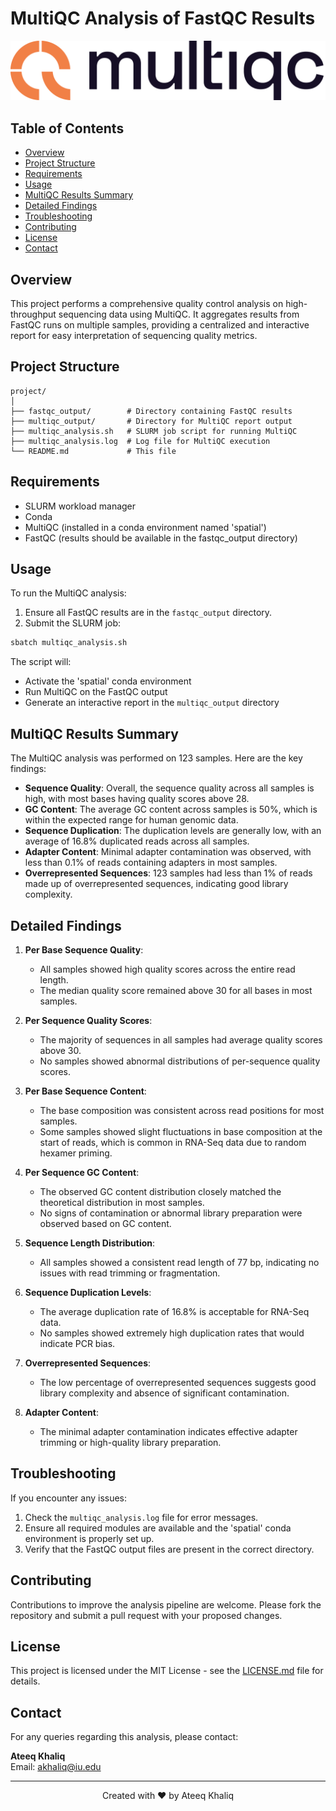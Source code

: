 # MultiQC Analysis of FastQC Results

![MultiQC Logo](https://raw.githubusercontent.com/MultiQC/MultiQC/master/docs/images/MultiQC_logo.png)

## Table of Contents

- [Overview](#overview)
- [Project Structure](#project-structure)
- [Requirements](#requirements)
- [Usage](#usage)
- [MultiQC Results Summary](#multiqc-results-summary)
- [Detailed Findings](#detailed-findings)
- [Troubleshooting](#troubleshooting)
- [Contributing](#contributing)
- [License](#license)
- [Contact](#contact)

## Overview

This project performs a comprehensive quality control analysis on high-throughput sequencing data using MultiQC. It aggregates results from FastQC runs on multiple samples, providing a centralized and interactive report for easy interpretation of sequencing quality metrics.

## Project Structure

```
project/
│
├── fastqc_output/        # Directory containing FastQC results
├── multiqc_output/       # Directory for MultiQC report output
├── multiqc_analysis.sh   # SLURM job script for running MultiQC
├── multiqc_analysis.log  # Log file for MultiQC execution
└── README.md             # This file
```

## Requirements

- SLURM workload manager
- Conda
- MultiQC (installed in a conda environment named 'spatial')
- FastQC (results should be available in the fastqc_output directory)

## Usage

To run the MultiQC analysis:

1. Ensure all FastQC results are in the `fastqc_output` directory.
2. Submit the SLURM job:

```bash
sbatch multiqc_analysis.sh
```

The script will:
- Activate the 'spatial' conda environment
- Run MultiQC on the FastQC output
- Generate an interactive report in the `multiqc_output` directory

## MultiQC Results Summary

The MultiQC analysis was performed on 123 samples. Here are the key findings:

- **Sequence Quality**: Overall, the sequence quality across all samples is high, with most bases having quality scores above 28.
- **GC Content**: The average GC content across samples is 50%, which is within the expected range for human genomic data.
- **Sequence Duplication**: The duplication levels are generally low, with an average of 16.8% duplicated reads across all samples.
- **Adapter Content**: Minimal adapter contamination was observed, with less than 0.1% of reads containing adapters in most samples.
- **Overrepresented Sequences**: 123 samples had less than 1% of reads made up of overrepresented sequences, indicating good library complexity.

## Detailed Findings

1. **Per Base Sequence Quality**: 
   - All samples showed high quality scores across the entire read length.
   - The median quality score remained above 30 for all bases in most samples.

2. **Per Sequence Quality Scores**:
   - The majority of sequences in all samples had average quality scores above 30.
   - No samples showed abnormal distributions of per-sequence quality scores.

3. **Per Base Sequence Content**:
   - The base composition was consistent across read positions for most samples.
   - Some samples showed slight fluctuations in base composition at the start of reads, which is common in RNA-Seq data due to random hexamer priming.

4. **Per Sequence GC Content**:
   - The observed GC content distribution closely matched the theoretical distribution in most samples.
   - No signs of contamination or abnormal library preparation were observed based on GC content.

5. **Sequence Length Distribution**:
   - All samples showed a consistent read length of 77 bp, indicating no issues with read trimming or fragmentation.

6. **Sequence Duplication Levels**:
   - The average duplication rate of 16.8% is acceptable for RNA-Seq data.
   - No samples showed extremely high duplication rates that would indicate PCR bias.

7. **Overrepresented Sequences**:
   - The low percentage of overrepresented sequences suggests good library complexity and absence of significant contamination.

8. **Adapter Content**:
   - The minimal adapter contamination indicates effective adapter trimming or high-quality library preparation.

## Troubleshooting

If you encounter any issues:

1. Check the `multiqc_analysis.log` file for error messages.
2. Ensure all required modules are available and the 'spatial' conda environment is properly set up.
3. Verify that the FastQC output files are present in the correct directory.

## Contributing

Contributions to improve the analysis pipeline are welcome. Please fork the repository and submit a pull request with your proposed changes.

## License

This project is licensed under the MIT License - see the [LICENSE.md](LICENSE.md) file for details.

## Contact

For any queries regarding this analysis, please contact:

**Ateeq Khaliq**  
Email: akhaliq@iu.edu

---

<p align="center">Created with ❤️ by Ateeq Khaliq</p>
